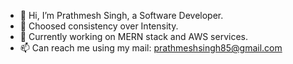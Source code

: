 - 👋 Hi, I’m Prathmesh Singh, a Software Developer.
- 👀 Choosed consistency over Intensity.
- 🌱 Currently working on MERN stack and AWS services.
- 📫 Can reach me using my mail: prathmeshsingh85@gmail.com

<!---
prathmeshtech/prathmeshtech is a ✨ special ✨ repository because its `README.md` (this file) appears on your GitHub profile.
You can click the Preview link to take a look at your changes.
--->
